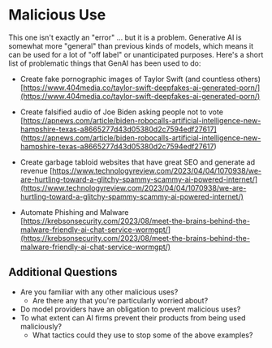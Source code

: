 # Malicious Use

This one isn't exactly an "error" ... but it is a problem. Generative AI is somewhat more "general" than previous kinds of models, which means it can be used for a lot of "off label" or unanticipated purposes. Here's a short list of problematic things that GenAI has been used to do:

* Create fake pornographic images of Taylor Swift (and countless others) [https://www.404media.co/taylor-swift-deepfakes-ai-generated-porn/](https://www.404media.co/taylor-swift-deepfakes-ai-generated-porn/)

* Create falsified audio of Joe Biden asking people not to vote [https://apnews.com/article/biden-robocalls-artificial-intelligence-new-hampshire-texas-a8665277d43d05380d2c7594edf27617]
(https://apnews.com/article/biden-robocalls-artificial-intelligence-new-hampshire-texas-a8665277d43d05380d2c7594edf27617)

* Create garbage tabloid websites that have great SEO and generate ad revenue [https://www.technologyreview.com/2023/04/04/1070938/we-are-hurtling-toward-a-glitchy-spammy-scammy-ai-powered-internet/](https://www.technologyreview.com/2023/04/04/1070938/we-are-hurtling-toward-a-glitchy-spammy-scammy-ai-powered-internet/)

* Automate Phishing and Malware [https://krebsonsecurity.com/2023/08/meet-the-brains-behind-the-malware-friendly-ai-chat-service-wormgpt/](https://krebsonsecurity.com/2023/08/meet-the-brains-behind-the-malware-friendly-ai-chat-service-wormgpt/)

## Additional Questions

* Are you familiar with any other malicious uses?
    * Are there any that you're particularly worried about?
* Do model providers have an obligation to prevent malicious uses?
* To what extent can AI firms prevent their products from being used maliciously?
    * What tactics could they use to stop some of the above examples?